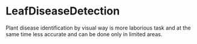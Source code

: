 # LeafDiseaseDetection
Plant disease identification by visual way is more laborious task and at the same time less accurate and can be done only in limited areas.
